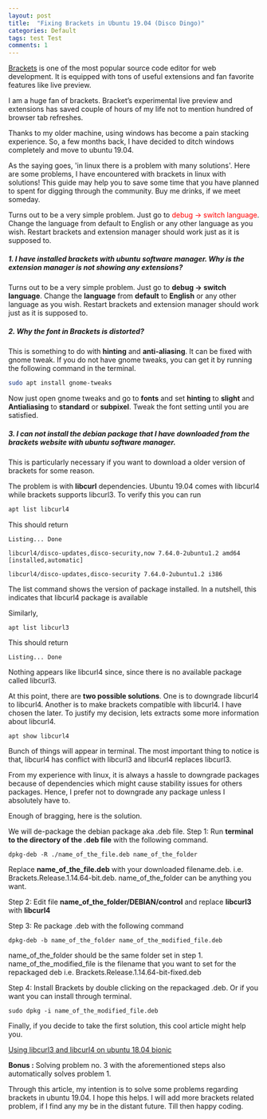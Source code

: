 ```yaml
---
layout: post
title:  "Fixing Brackets in Ubuntu 19.04 (Disco Dingo)"
categories: Default
tags: test Test
comments: 1
---
```

[Brackets](http://brackets.io/) is one of the most popular source code editor for web development. It is equipped with tons of useful extensions and fan favorite features like live preview.  

I am a huge fan of brackets. Bracket’s experimental live preview and extensions has saved couple of hours of my life not to mention hundred of browser tab refreshes.

Thanks to my older machine, using windows has become a pain stacking experience. So, a few months back, I have decided to ditch windows completely and move to ubuntu 19.04.

As the saying goes, 'in linux there is a problem with many solutions'. Here are some problems, I have encountered with brackets in linux with solutions! This guide may help you to save some time that you have planned to spent for digging through the community. Buy me drinks, if we meet someday.
<dl>
<p>Turns out to be a very simple problem. Just go to <font color="red">debug -> switch language</font>. Change the language from default to English or any other language as you wish.  Restart brackets and extension manager should work just as it is supposed to.</p>

 </dl>

##### 1. I have installed brackets with ubuntu software manager. Why is the extension manager is not showing any extensions? 

Turns out to be a very simple problem. Just go to **debug -> switch language**. Change the **language** from **default** to **English** or any other language as you wish.  Restart brackets and extension manager should work just as it is supposed to.

##### 2. Why the font in Brackets is distorted?
  
This is something to do with **hinting** and **anti-aliasing**. It can be fixed with gnome tweak. If you do not have gnome tweaks, you can get it by running the following command in the terminal.
```bash
sudo apt install gnome-tweaks
```
Now just open gnome tweaks and go to **fonts** and set **hinting** to **slight** and **Antialiasing** to **standard** or **subpixel**. Tweak the font setting until you are satisfied.

##### 3. I can not install the debian package that I have downloaded from the brackets website with ubuntu software manager.
This is particularly necessary if you want to download a older version of brackets for some reason.

The problem is with **libcurl** dependencies. Ubuntu 19.04 comes with libcurl4 while brackets supports libcurl3. To verify this you can run
```bash
apt list libcurl4
```
This should return
```
Listing... Done

libcurl4/disco-updates,disco-security,now 7.64.0-2ubuntu1.2 amd64 [installed,automatic]

libcurl4/disco-updates,disco-security 7.64.0-2ubuntu1.2 i386
```
The list command shows the version of package installed. In a nutshell, this indicates that libcurl4 package is available

Similarly,
```
apt list libcurl3
```
This should return
```
Listing... Done
```
Nothing appears like libcurl4 since, since there is no available package called libcurl3.

At this point, there are **two possible solutions**. One is to downgrade libcurl4 to libcurl4. Another is to make brackets compatible with libcurl4. I have chosen the later. To justify my decision, lets extracts some more information about libcurl4.

  
```
apt show libcurl4
```
Bunch of things will appear in terminal. The most important thing to notice is that, libcurl4 has conflict with libcurl3 and libcurl4 replaces libcurl3.

  

From my experience with linux, it is always a hassle to downgrade packages because of dependencies which might cause stability issues for others packages. Hence, I prefer not to downgrade any package unless I absolutely have to.

  

Enough of bragging, here is the solution.

  

We will de-package the debian package aka .deb file. 
Step 1: Run **terminal to the directory of the .deb file** with the following command.

  

```
dpkg-deb -R ./name_of_the_file.deb name_of_the_folder
```

Replace **name_of_the_file.deb** with your downloaded filename.deb. i.e. Brackets.Release.1.14.64-bit.deb. name_of_the_folder can be anything you want.

Step 2: Edit file **name_of_the_folder/DEBIAN/control** and replace **libcurl3** with **libcurl4**

  
Step 3: Re package .deb with the following command

```
dpkg-deb -b name_of_the_folder name_of_the_modified_file.deb
```
name_of_the_folder should be the same folder set in step 1. name_of_the_modified_file is the filename that you want to set for the repackaged deb i.e. Brackets.Release.1.14.64-bit-fixed.deb

Step 4: Install Brackets by double clicking on the repackaged .deb. Or if you want you can install through terminal.

```
sudo dpkg -i name_of_the_modified_file.deb
```

  

Finally, if you decide to take the first solution, this cool article might help you.

  

[Using libcurl3 and libcurl4 on ubuntu 18.04 bionic](https://dev.to/jake/using-libcurl3-and-libcurl4-on-ubuntu-1804-bionic-184g)

**Bonus :** Solving problem no. 3 with the aforementioned steps also automatically solves problem 1.
  

Through this article, my intention is to solve some problems regarding brackets in ubuntu 19.04. I hope this helps. I will add more brackets related problem, if I find any my be in the distant future. Till then happy coding.
